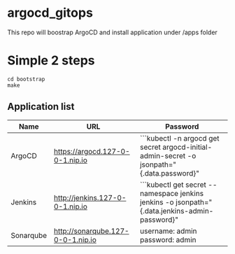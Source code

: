 # argocd_gitops

This repo will boostrap ArgoCD and install application under /apps folder

# Simple 2 steps
```
cd bootstrap
make
```

## Application list
|Name|URL|Password|
|---|---|---|
|ArgoCD|https://argocd.127-0-0-1.nip.io|```kubectl -n argocd get secret argocd-initial-admin-secret -o jsonpath="{.data.password}" | base64 -d```|
|Jenkins|http://jenkins.127-0-0-1.nip.io|```kubectl get secret --namespace jenkins jenkins -o jsonpath="{.data.jenkins-admin-password}" | base64 --decode```|
|Sonarqube|http://sonarqube.127-0-0-1.nip.io|username: admin password: admin|
